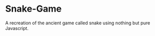 # Snake-Game


A recreation of the ancient game called snake using nothing but pure Javascript.




